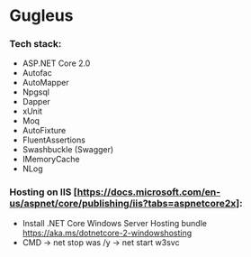 # Gugleus

### Tech stack:

* ASP.NET Core 2.0
* Autofac
* AutoMapper
* Npgsql
* Dapper
* xUnit
* Moq
* AutoFixture
* FluentAssertions
* Swashbuckle (Swagger)
* IMemoryCache
* NLog

### Hosting on IIS [https://docs.microsoft.com/en-us/aspnet/core/publishing/iis?tabs=aspnetcore2x]:
* Install .NET Core Windows Server Hosting bundle https://aka.ms/dotnetcore-2-windowshosting
* CMD -> net stop was /y  ->  net start w3svc
